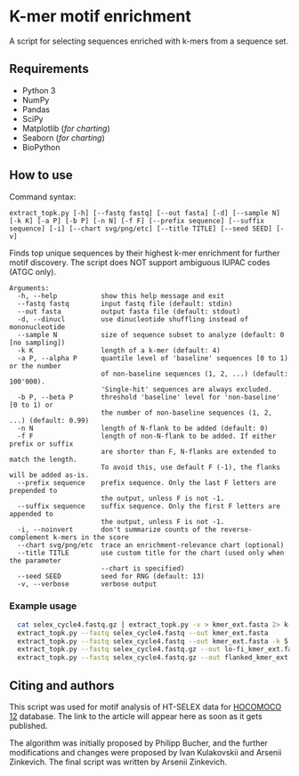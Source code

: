 # K-mer motif enrichment

A script for selecting sequences enriched with k-mers from a sequence set.

## Requirements

* Python 3
* NumPy
* Pandas
* SciPy
* Matplotlib (_for charting_)
* Seaborn (_for charting_)
* BioPython

## How to use

Command syntax:

```
extract_topk.py [-h] [--fastq fastq] [--out fasta] [-d] [--sample N] [-k K] [-a P] [-b P] [-n N] [-f F] [--prefix sequence] [--suffix sequence] [-i] [--chart svg/png/etc] [--title TITLE] [--seed SEED] [-v]
```

Finds top unique sequences by their highest k-mer enrichment for further motif discovery.
The script does NOT support ambiguous IUPAC codes (ATGC only).

```
Arguments:
  -h, --help           show this help message and exit
  --fastq fastq        input fastq file (default: stdin)
  --out fasta          output fasta file (default: stdout)
  -d, --dinucl         use dinucleotide shuffling instead of mononucleotide
  --sample N           size of sequence subset to analyze (default: 0 [no sampling])
  -k K                 length of a k-mer (default: 4)
  -a P, --alpha P      quantile level of 'baseline' sequences [0 to 1) or the number
                       of non-baseline sequences (1, 2, ...) (default: 100'000).
                       'Single-hit' sequences are always excluded.
  -b P, --beta P       threshold 'baseline' level for 'non-baseline' [0 to 1) or
                       the number of non-baseline sequences (1, 2, ...) (default: 0.99)
  -n N                 length of N-flank to be added (default: 0)
  -f F                 length of non-N-flank to be added. If either prefix or suffix
                       are shorter than F, N-flanks are extended to match the length.
                       To avoid this, use default F (-1), the flanks will be added as-is.
  --prefix sequence    prefix sequence. Only the last F letters are prepended to
                       the output, unless F is not -1.
  --suffix sequence    suffix sequence. Only the first F letters are appended to
                       the output, unless F is not -1.
  -i, --noinvert       don't summarize counts of the reverse-complement k-mers in the score
  --chart svg/png/etc  trace an enrichment-relevance chart (optional)
  --title TITLE        use custom title for the chart (used only when the parameter
                       --chart is specified)
  --seed SEED          seed for RNG (default: 13)
  -v, --verbose        verbose output
```
### Example usage

```sh
  cat selex_cycle4.fastq.gz | extract_topk.py -v > kmer_ext.fasta 2> k-mer_ext.log
  extract_topk.py --fastq selex_cycle4.fastq --out kmer_ext.fasta
  extract_topk.py --fastq selex_cycle4.fastq --out kmer_ext.fasta -k 5 --chart selex_cycle4_5mers.png --title "Cycle 4 5-mer enrichment"
  extract_topk.py --fastq selex_cycle4.fastq.gz --out lo-fi_kmer_ext.fasta -a 0.8 -b 0.8
  extract_topk.py --fastq selex_cycle4.fastq.gz --out flanked_kmer_ext.fasta -n 5 -f 3 --prefix TGACTA --suffix AAGATC
```


## Citing and authors

This script was used for motif analysis of HT-SELEX data for [HOCOMOCO 12](https://hocomoco12.autosome.org) database. The link to the article will appear here as soon as it gets published.

The algorithm was initially proposed by Philipp Bucher, and the further modifications and changes were proposed by Ivan Kulakovskii and Arsenii Zinkevich. The final script was written by Arsenii Zinkevich.
